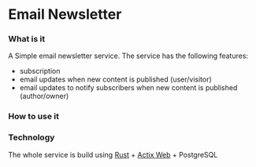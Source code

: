 # Email Newsletter

### What is it

A Simple email newsletter service. The service has the following features:

* subscription
* email updates when new content is published (user/visitor)
* email updates to notify subscribers when new content is published (author/owner)

### How to use it

### Technology

The whole service is build using [Rust](https://www.rust-lang.org/) + [Actix Web](https://actix.rs/) + PostgreSQL